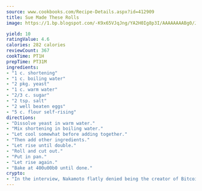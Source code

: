 ```yaml
---
source: www.cookbooks.com/Recipe-Details.aspx?id=412909
title: Sue Made These Rolls
image: https://1.bp.blogspot.com/-K9x65VJqJng/YA2H0Ig8p3I/AAAAAAAABg0/JRKr7ZzesxofwlGw6YudXad_aQn9BD52QCLcBGAsYHQ/s299/2.png

yield: 10
ratingValue: 4.6
calories: 282 calories
reviewCount: 367
cookTime: PT1H
prepTime: PT31M
ingredients:
- "1 c. shortening"
- "1 c. boiling water"
- "2 pkg. yeast"
- "1 c. warm water"
- "2/3 c. sugar"
- "2 tsp. salt"
- "2 well beaten eggs"
- "5 c. flour self-rising"
directions:
- "Dissolve yeast in warm water."
- "Mix shortening in boiling water."
- "Let cool somewhat before adding together."
- "Then add other ingredients."
- "Let rise until double."
- "Roll and cut out."
- "Put in pan."
- "Let rise again."
- "Bake at 400u00b0 until done."
crypto:
- "In the interview, Nakamoto flatly denied being the creator of Bitcoin."
---
```

